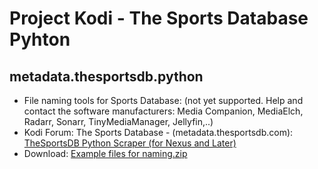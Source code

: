 # Project Kodi - The Sports Database Pyhton
## metadata.thesportsdb.python

<p align="left">
<ul>
    <li>File naming tools for Sports Database: (not yet supported. Help and contact the software manufacturers: Media Companion, MediaElch, Radarr, Sonarr, TinyMediaManager, Jellyfin,..)</li>
    <li>Kodi Forum: The Sports Database - (metadata.thesportsdb.com): <a href="https://forum.kodi.tv/showthread.php?tid=368208">TheSportsDB Python Scraper (for Nexus and Later)</a></li>
    <li>Download: <a href="https://project-kodi.github.io/Information/The%20Sports%20Database%20-%20metadata.thesportsdb.python/File%20Naming%20&%20Tools/Example%20files%20for%20naming/Example%20files%20for%20naming.zip">Example files for naming.zip</a></li>
  </ul>
  </p>


  
